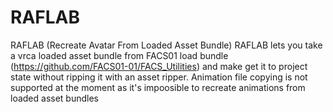 # RAFLAB
RAFLAB (Recreate Avatar From Loaded Asset Bundle)
RAFLAB lets you take a vrca loaded asset bundle from FACS01 load bundle (https://github.com/FACS01-01/FACS_Utilities) and make get it to project state without ripping it with an asset ripper.
Animation file copying is not supported at the moment as it's impoosible to recreate animations from loaded asset bundles
